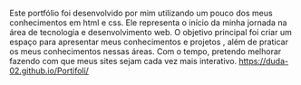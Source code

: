 Este portfólio foi desenvolvido por mim utilizando um pouco dos meus conhecimentos em html e css. Ele representa o início da minha jornada na área de tecnologia e desenvolvimento web. O objetivo principal foi criar um espaço para apresentar meus conhecimentos e projetos , além de praticar os meus conhecimentos nessas áreas.
Com o tempo, pretendo melhorar fazendo com que meus sites sejam cada vez mais interativo.
https://duda-02.github.io/Portifoli/
